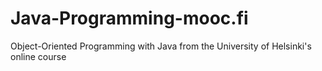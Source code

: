 # Java-Programming-mooc.fi
Object-Oriented Programming with Java from the University of Helsinki's online course
